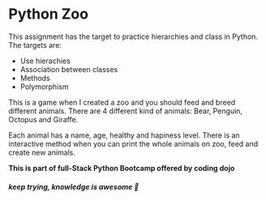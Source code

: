 # Python Zoo

This assignment has the target to practice hierarchies and class in Python.
The targets are:

- Use hierachies
- Association between classes
- Methods
- Polymorphism

This is a game when I created a zoo and you should feed and breed different animals. There are 4 different kind of animals: Bear, Penguin, Octopus and Giraffe.

Each animal has a name, age, healthy and hapiness level. 
There is an interactive method when you can print the whole animals on zoo, feed and create new animals.

**This is part of full-Stack Python Bootcamp offered by coding dojo**
##### *keep trying, knowledge is awesome*  :facepunch:
